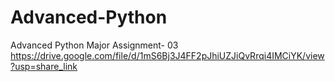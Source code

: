 # Advanced-Python
Advanced Python Major Assignment- 03
https://drive.google.com/file/d/1mS6Bj3J4FF2pJhiUZJiQvRrqi4IMCiYK/view?usp=share_link
